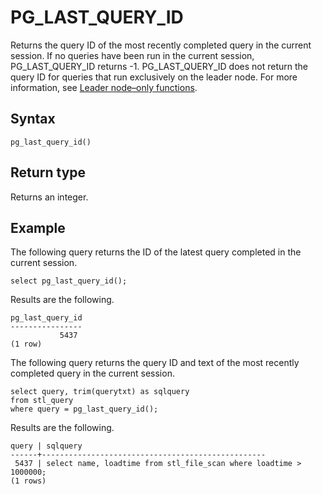 # PG\_LAST\_QUERY\_ID<a name="PG_LAST_QUERY_ID"></a>

Returns the query ID of the most recently completed query in the current session\. If no queries have been run in the current session, PG\_LAST\_QUERY\_ID returns \-1\. PG\_LAST\_QUERY\_ID does not return the query ID for queries that run exclusively on the leader node\. For more information, see [Leader node–only functions](c_SQL_functions_leader_node_only.md)\.

## Syntax<a name="PG_LAST_QUERY_ID-synopsis"></a>

```
pg_last_query_id()
```

## Return type<a name="PG_LAST_QUERY_ID-return-type"></a>

Returns an integer\. 

## Example<a name="PG_LAST_QUERY_ID-example"></a>

The following query returns the ID of the latest query completed in the current session\. 

```
select pg_last_query_id();
```

Results are the following\.

```
pg_last_query_id
----------------
           5437
(1 row)
```

The following query returns the query ID and text of the most recently completed query in the current session\.

```
select query, trim(querytxt) as sqlquery
from stl_query
where query = pg_last_query_id();
```

Results are the following\.

```
query | sqlquery
------+--------------------------------------------------
 5437 | select name, loadtime from stl_file_scan where loadtime > 1000000;
(1 rows)
```